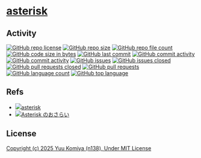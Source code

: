 # [asterisk](https://github.com/n138-kz/asterisk)

## Activity

[![GitHub repo license](https://img.shields.io/github/license/n138-kz/asterisk)](/LICENSE)
[![GitHub repo size](https://img.shields.io/github/repo-size/n138-kz/asterisk)](/../../)
[![GitHub repo file count](https://img.shields.io/github/directory-file-count/n138-kz/asterisk)](/../../)
[![GitHub code size in bytes](https://img.shields.io/github/languages/code-size/n138-kz/asterisk)](/../../)
[![GitHub last commit](https://img.shields.io/github/last-commit/n138-kz/asterisk)](/../../commits)
[![GitHub commit activity](https://img.shields.io/github/commit-activity/w/n138-kz/asterisk)](/../../commits)
[![GitHub commit activity](https://img.shields.io/github/commit-activity/t/n138-kz/asterisk)](/../../commits)
[![GitHub issues](https://img.shields.io/github/issues/n138-kz/asterisk)](/../../issues)
[![GitHub issues closed](https://img.shields.io/github/issues-closed/n138-kz/asterisk)](/../../issues)
[![GitHub pull requests closed](https://img.shields.io/github/issues-pr-closed/n138-kz/asterisk)](/../../pulls)
[![GitHub pull requests](https://img.shields.io/github/issues-pr/n138-kz/asterisk)](/../../pulls)
[![GitHub language count](https://img.shields.io/github/languages/count/n138-kz/asterisk)](/../../)
[![GitHub top language](https://img.shields.io/github/languages/top/n138-kz/asterisk)](/../../)

## Refs

- [![](https://www.google.com/s2/favicons?size=64&domain=https://github.com)asterisk](https://github.com/n138-kz/asterisk/)
- [![](https://www.google.com/s2/favicons?size=64&domain=https://github.com)Asterisk のおさらい](https://bike8615.blogspot.com/2017/09/asterisk.html)

## License

[Copyright (c) 2025 Yuu Komiya (n138), Under MIT License](LICENSE)  
